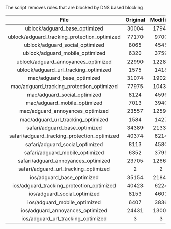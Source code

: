 The script removes rules that are blocked by DNS based blocking.


| File | Original | Modified |
|:----:|:-----:|:-----:|
| ublock/adguard_base_optimized | 30004 | 17945 |
| ublock/adguard_tracking_protection_optimized | 77170 | 9700 |
| ublock/adguard_social_optimized | 8065 | 4545 |
| ublock/adguard_mobile_optimized | 6320 | 3759 |
| ublock/adguard_annoyances_optimized | 22990 | 12283 |
| ublock/adguard_url_tracking_optimized | 1575 | 1418 |
| mac/adguard_base_optimized | 31074 | 19025 |
| mac/adguard_tracking_protection_optimized | 77975 | 10436 |
| mac/adguard_social_optimized | 8124 | 4596 |
| mac/adguard_mobile_optimized | 7013 | 3940 |
| mac/adguard_annoyances_optimized | 23557 | 12598 |
| mac/adguard_url_tracking_optimized | 1584 | 1427 |
| safari/adguard_base_optimized | 34389 | 21334 |
| safari/adguard_tracking_protection_optimized | 40374 | 6214 |
| safari/adguard_social_optimized | 8113 | 4580 |
| safari/adguard_mobile_optimized | 6352 | 3795 |
| safari/adguard_annoyances_optimized | 23705 | 12667 |
| safari/adguard_url_tracking_optimized | 2 | 2 |
| ios/adguard_base_optimized | 35154 | 21849 |
| ios/adguard_tracking_protection_optimized | 40423 | 6224 |
| ios/adguard_social_optimized | 8153 | 4601 |
| ios/adguard_mobile_optimized | 6407 | 3836 |
| ios/adguard_annoyances_optimized | 24431 | 13007 |
| ios/adguard_url_tracking_optimized | 3 | 3 |
